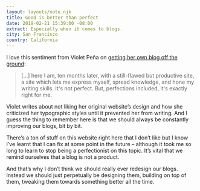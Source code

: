 ```yaml
---
layout: layouts/note.njk
title: Good is better than perfect
date: 2019-02-21 15:39:00 -08:00
extract: Especially when it comes to blogs.
city: San Francisco
country: California
---
```


I love this sentiment from Violet Peña on [getting her own blog off the ground](https://vgpena.github.io/good-is-better-than-perfect/):

> [...] here I am, ten months later, with a still-flawed but productive site, a site which lets me express myself, spread knowledge, and hone my writing skills. It's not perfect. But, perfections included, it's exactly right for me.

Violet writes about not liking her original website’s design and how she criticized her typographic styles until it prevented her from writing. And I guess the thing to remember here is that we should always be constantly improving our blogs, bit by bit.

There’s a ton of stuff on this website right here that I don’t like but I know I’ve learnt that I can fix at some point in the future – although it took me so long to learn to stop being a perfectionist on this topic. It’s vital that we remind ourselves that a blog is not a product.

And that’s why I don’t think we should really ever redesign our blogs. Instead we should just perpetually be designing them, building on top of them, tweaking them towards something better all the time.
